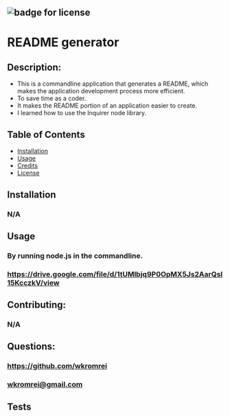 ## ![badge for license](https://img.shields.io/badge/License-MIT-blue)
  # README generator

  ## Description:
  - This is a commandline application that generates a README, which makes the application development process  more efficient. 
  - To save time as a coder.
  - It makes the README portion of an application easier to create. 
  - I learned how to use the Inquirer node library. 
  
  ## Table of Contents
  
  - [Installation](#installation)
  - [Usage](#usage)
  - [Credits](#credits)
  - [License](#license)
  
  ## Installation
  
  ### N/A
  
  
  ## Usage
  ### By running node.js in the commandline.
  ### https://drive.google.com/file/d/1tUMlbjq9P0OpMX5Js2AarQsl15KcczkV/view
  

  ## Contributing:
  
  ### N/A

  ## Questions:

  ### https://github.com/wkromrei
  ### wkromrei@gmail.com

  ## Tests
  
  